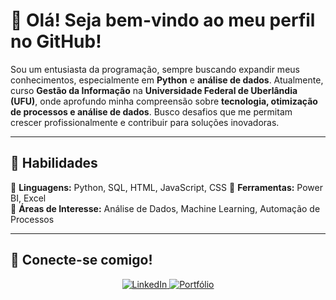 # 👋 Olá! Seja bem-vindo ao meu perfil no GitHub!  

Sou um entusiasta da programação, sempre buscando expandir meus conhecimentos, especialmente em **Python** e **análise de dados**. Atualmente, curso **Gestão da Informação** na **Universidade Federal de Uberlândia (UFU)**, onde aprofundo minha compreensão sobre **tecnologia, otimização de processos e análise de dados**. Busco desafios que me permitam crescer profissionalmente e contribuir para soluções inovadoras.  

---

## 🚀 Habilidades  
🔹 **Linguagens:** Python, SQL, HTML, JavaScript, CSS 
🔹 **Ferramentas:** Power BI, Excel  
🔹 **Áreas de Interesse:** Análise de Dados, Machine Learning, Automação de Processos  

---

## 📲 Conecte-se comigo!  

<p align="center">
  <a href="https://www.linkedin.com/in/phbngi" target="_blank">
    <img src="https://img.shields.io/badge/-LinkedIn-0077B5?style=for-the-badge&logo=linkedin&logoColor=white" alt="LinkedIn">
  </a>
  <a href="https://pedrobn04.github.io/Portfolio/" target="_blank">
    <img src="https://img.shields.io/badge/-Portfólio-000?style=for-the-badge&logo=google-chrome&logoColor=white" alt="Portfólio">
  </a>
</p>
